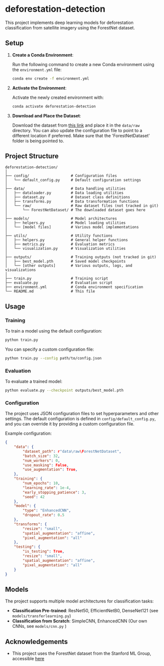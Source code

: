 # deforestation-detection

This project implements deep learning models for deforestation classification from satellite imagery using the ForestNet dataset.

## Setup

1. **Create a Conda Environment**:
   
   Run the following command to create a new Conda environment using the `environment.yml` file:
   ```bash
   conda env create -f environment.yml
   ```

2. **Activate the Environment**:
   
   Activate the newly created environment with:
   ```bash
   conda activate deforestation-detection
   ```

3. **Download and Place the Dataset**:
   
   Download the dataset from [this link](https://stanfordmlgroup.github.io/projects/forestnet/) and place it in the `data/raw` directory. You can also update the configuration file to point to a different location if preferred. Make sure that the 'ForestNetDataset' folder is being pointed to.

## Project Structure

```
deforestation-detection/
│
├── config/                   # Configuration files
│   └── default_config.py     # Default configuration settings
│
├── data/                     # Data handling utilities
│   ├── dataloader.py         # Data loading utilities
│   ├── dataset.py            # Dataset class definitions
│   ├── transforms.py         # Data transformation functions
│   └── raw/                  # Raw dataset files (not tracked in git)
│       └── ForestNetDataset/ # The downloaded dataset goes here
│
├── models/                   # Model architectures
│   ├── helpers.py            # Model loading utilities
│   └── [model files]         # Various model implementations
│
├── utils/                    # Utility functions
│   ├── helpers.py            # General helper functions
│   ├── metrics.py            # Evaluation metrics
│   └── visualization.py      # Visualization utilities
│
├── outputs/                  # Training outputs (not tracked in git)
│   ├── best_model.pth        # Saved model checkpoints
│   └── [other outputs]       # Various outputs, logs, and visualizations
│
├── train.py                  # Training script
├── evaluate.py               # Evaluation script
├── environment.yml           # Conda environment specification
└── README.md                 # This file
```

## Usage

### Training

To train a model using the default configuration:

```bash
python train.py
```

You can specify a custom configuration file:

```bash
python train.py --config path/to/config.json
```

### Evaluation

To evaluate a trained model:

```bash
python evaluate.py --checkpoint outputs/best_model.pth
```

### Configuration

The project uses JSON configuration files to set hyperparameters and other settings. The default configuration is defined in `config/default_config.py`, and you can override it by providing a custom configuration file.

Example configuration:

```json
{
    "data": {
        "dataset_path": r"data\raw\ForestNetDataset",
        "batch_size": 32,
        "num_workers": 0,
        "use_masking": False,
        "use_augmentation": True,
    },
    "training": {
        "num_epochs": 10,
        "learning_rate": 1e-4,
        "early_stopping_patience": 3,
        "seed": 42
    },
    "model": {
        "type": "EnhancedCNN",
        "dropout_rate": 0.5
    },
    "transforms": {
        "resize": "small",
        "spatial_augmentation": "affine",
        "pixel_augmentation": "all"
    },
    "testing": {
        "is_testing": True,
        "resize": "small",
        "spatial_augmentation": "affine",
        "pixel_augmentation": "all"
    }
}
```


## Models

The project supports multiple model architectures for classification tasks:

- **Classification Pre-trained**: ResNet50, EfficientNetB0, DenseNet121 (see `models/transferlearning.py`)
- **Classification from Scratch**: SimpleCNN, EnhancedCNN (Our own CNNs, see `models/cnn.py` )

## Acknowledgements

- This project uses the ForestNet dataset from the Stanford ML Group, accessible [here](https://stanfordmlgroup.github.io/projects/forestnet/)

